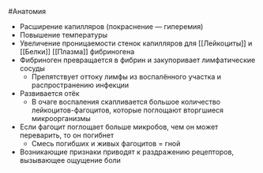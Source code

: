 #Анатомия  
- Расширение капилляров (покраснение — гиперемия)
- Повышение температуры 
- Увеличение проницаемости стенок капилляров для [[Лейкоциты]] и [[Белки]] [[Плазма]] фибриногена 
- Фибриноген превращается в фибрин и закупоривает лимфатические сосуды 
	- Препятствует оттоку лимфы из воспалённого участка и распространению инфекции
- Развивается отёк
	- В очаге воспаления скапливается большое количество лейкоцитов-фагоцитов, которые поглощают вторгшиеся микроорганизмы 
- Если фагоцит поглощает больше микробов, чем он может переварить, то он погибнет
	- Смесь погибших и живых фагоцитов = гной 
- Возникающие признаки приводят к раздражению рецепторов, вызывающее ощущение боли